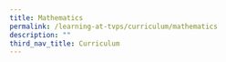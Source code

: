 ```yaml
---
title: Mathematics
permalink: /learning-at-tvps/curriculum/mathematics
description: ""
third_nav_title: Curriculum
---
```

